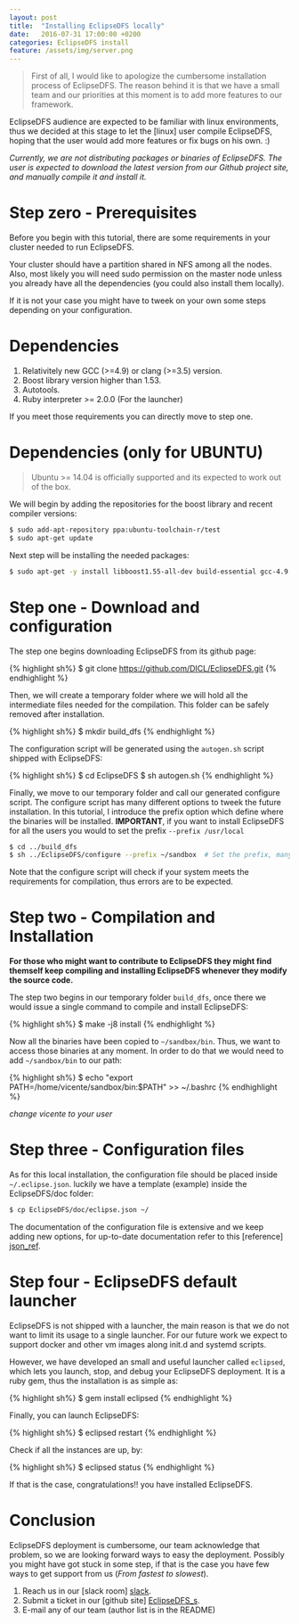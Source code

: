 ```yaml
---
layout: post
title:  "Installing EclipseDFS locally"
date:   2016-07-31 17:00:00 +0200
categories: EclipseDFS install 
feature: /assets/img/server.png
---
```


> First of all, I would like to apologize the cumbersome installation process of EclipseDFS. The reason behind it is that we have a small team and our priorities at this moment is to add more features to our framework.

EclipseDFS audience are expected to be familiar with linux environments, thus we decided at this stage to let the [linux] user compile EclipseDFS, hoping that the user would add more features or fix bugs on his own. :)

*Currently, we are not distributing packages or binaries of EclipseDFS. The user is expected to download the latest 
version from our Github project site, and manually compile it and install it.*

# Step zero - Prerequisites 

Before you begin with this tutorial, there are some requirements in your cluster needed to run EclipseDFS.

Your cluster should have a partition shared in NFS among all the nodes. Also, most likely you will need
sudo permission on the master node unless you already have all the dependencies (you could also install them locally). 

If it is not your case you might have to tweek on your own some steps depending on your configuration.

# Dependencies

1. Relativitely new GCC (>=4.9) or clang (>=3.5) version.
2. Boost library version higher than 1.53.
3. Autotools.
4. Ruby interpreter >= 2.0.0 (For the launcher)

If you meet those requirements you can directly move to step one.

# Dependencies (only for UBUNTU)

> Ubuntu >= 14.04 is officially supported and its expected to work out of the box.

We will begin by adding the repositories for the boost library and recent compiler versions:

~~~ sh
$ sudo add-apt-repository ppa:ubuntu-toolchain-r/test
$ sudo apt-get update 
~~~

Next step will be installing the needed packages:

~~~ sh
$ sudo apt-get -y install libboost1.55-all-dev build-essential gcc-4.9 g++-4.9 libsqlite3-dev
~~~

# Step one - Download and configuration

The step one begins downloading EclipseDFS from its github page:

{% highlight sh%}
$ git clone https://github.com/DICL/EclipseDFS.git
{% endhighlight %}

Then, we will create a temporary folder where we will hold all the intermediate files
needed for the compilation. This folder can be safely removed after installation.

{% highlight sh%}
$ mkdir build_dfs
{% endhighlight %}

The configuration script will be generated using the `autogen.sh` script shipped with EclipseDFS:

{% highlight sh%}
$ cd EclipseDFS
$ sh autogen.sh
{% endhighlight %}

Finally, we move to our temporary folder and call our generated configure script. The configure script 
has many different options to tweek the future installation. In this tutorial, I introduce the prefix option
which define where the binaries will be installed. __IMPORTANT__, if you want to install EclipseDFS for all
the users you would to set the prefix `--prefix /usr/local`

~~~ sh
$ cd ../build_dfs
$ sh ../EclipseDFS/configure --prefix ~/sandbox  # Set the prefix, many other options are available
~~~

Note that the configure script will check if your system meets the requirements for compilation, thus 
errors are to be expected. 

# Step two - Compilation and Installation

**For those who might want to contribute to EclipseDFS they might find themself keep compiling and installing 
EclipseDFS whenever they modify the source code.**

The step two begins in our temporary folder `build_dfs`, once there we would issue a single command to 
compile and install EclipseDFS:

{% highlight sh%}
$ make -j8 install
{% endhighlight %}

Now all the binaries have been copied to `~/sandbox/bin`. Thus, we want to access those binaries at any moment. 
In order to do that we would need to add `~/sandbox/bin` to our path:

{% highlight sh%}
$ echo "export PATH=/home/vicente/sandbox/bin:$PATH" >> ~/.bashrc
{% endhighlight %}

*change vicente to your user*

# Step three - Configuration files

As for this local installation, the configuration file should be placed inside `~/.eclipse.json`. luckily we have
a template (example) inside the EclipseDFS/doc folder:

~~~ sh
$ cp EclipseDFS/doc/eclipse.json ~/
~~~

The documentation of the configuration file is extensive and we keep adding new options, for up-to-date 
documentation refer to this [reference] [json_ref].

# Step four - EclipseDFS default launcher 

EclipseDFS is not shipped with a launcher, the main reason is that we do not want to limit its usage to a single launcher.
For our future work we expect to support docker and other vm images along init.d and systemd scripts.

However, we have developed an small and useful launcher called `eclipsed`, which lets you launch, stop, and debug your 
EclipseDFS deployment. It is a ruby gem, thus the installation is as simple as:

{% highlight sh%}
$ gem install eclipsed
{% endhighlight %}

Finally, you can launch EclipseDFS:

{% highlight sh%}
$ eclipsed restart 
{% endhighlight %}

Check if all the instances are up, by:

{% highlight sh%}
$ eclipsed status 
{% endhighlight %}

If that is the case, congratulations!! you have installed EclipseDFS.

# Conclusion

EclipseDFS deployment is cumbersome, our team acknowledge that problem, so we are looking forward ways to 
easy the deployment. Possibly you might have got stuck in some step, if that is the case you have few ways 
to get support from us (*From fastest to slowest*).

1. Reach us in our [slack room] [slack].
2. Submit a ticket in our [github site] [EclipseDFS_s].
3. E-mail any of our team (author list is in the README)

[EclipseDFS_s]: https://github.com/DICL/EclipseDFS/issues
[slack]:        https://dicl.slack.com/messages/general/
[json_ref]:     https://github.com/DICL/EclipseDFS/wiki/Configuration-file-reference
